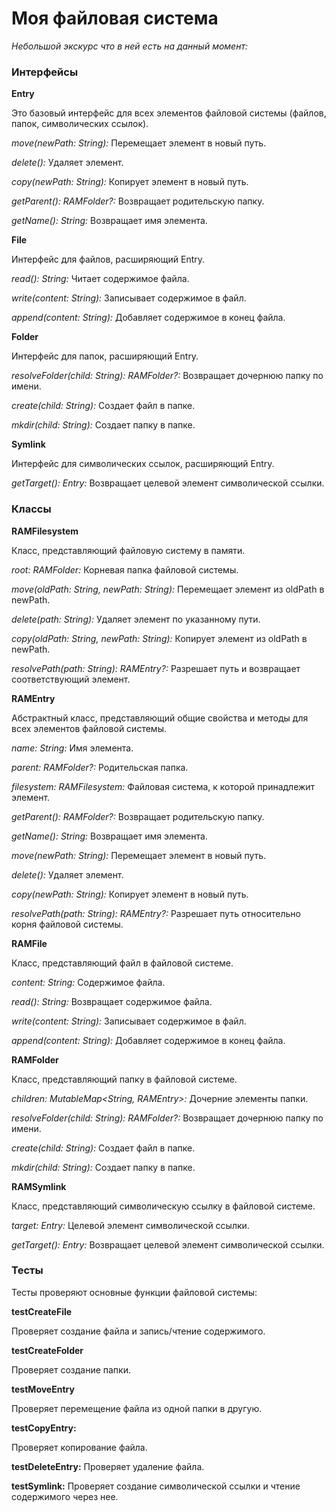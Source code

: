 # Моя файловая система
*Небольшой экскурс что в ней есть на данный момент:*

### Интерфейсы

**Entry**

Это базовый интерфейс для всех элементов файловой системы (файлов, папок, символических ссылок).

_move(newPath: String):_ Перемещает элемент в новый путь.

_delete():_ Удаляет элемент.

_copy(newPath: String):_ Копирует элемент в новый путь.

_getParent(): RAMFolder?:_ Возвращает родительскую папку.

_getName(): String:_ Возвращает имя элемента.

**File**

Интерфейс для файлов, расширяющий Entry.

_read(): String:_ Читает содержимое файла.

_write(content: String):_ Записывает содержимое в файл.

_append(content: String):_ Добавляет содержимое в конец файла.

**Folder**

Интерфейс для папок, расширяющий Entry.

_resolveFolder(child: String): RAMFolder?:_ Возвращает дочернюю папку по имени.

_create(child: String):_ Создает файл в папке.

_mkdir(child: String):_ Создает папку в папке.

**Symlink**

Интерфейс для символических ссылок, расширяющий Entry.

_getTarget(): Entry:_ Возвращает целевой элемент символической ссылки.


### Классы

**RAMFilesystem**

Класс, представляющий файловую систему в памяти.

_root: RAMFolder:_ Корневая папка файловой системы.

_move(oldPath: String, newPath: String):_ Перемещает элемент из oldPath в newPath.

_delete(path: String):_ Удаляет элемент по указанному пути.

_copy(oldPath: String, newPath: String):_ Копирует элемент из oldPath в newPath.

_resolvePath(path: String): RAMEntry?:_ Разрешает путь и возвращает соответствующий элемент.

**RAMEntry**

Абстрактный класс, представляющий общие свойства и методы для всех элементов файловой системы.

_name: String:_ Имя элемента.

_parent: RAMFolder?:_ Родительская папка.

_filesystem: RAMFilesystem:_ Файловая система, к которой принадлежит элемент.

_getParent(): RAMFolder?:_ Возвращает родительскую папку.

_getName(): String:_ Возвращает имя элемента.

_move(newPath: String):_ Перемещает элемент в новый путь.

_delete():_ Удаляет элемент.

_copy(newPath: String):_ Копирует элемент в новый путь.

_resolvePath(path: String): RAMEntry?:_ Разрешает путь относительно корня файловой системы.

**RAMFile**

Класс, представляющий файл в файловой системе.

_content: String:_ Содержимое файла.

_read(): String:_ Возвращает содержимое файла.

_write(content: String):_ Записывает содержимое в файл.

_append(content: String):_ Добавляет содержимое в конец файла.

**RAMFolder**

Класс, представляющий папку в файловой системе.

_children: MutableMap<String, RAMEntry>:_ Дочерние элементы папки.

_resolveFolder(child: String): RAMFolder?:_ Возвращает дочернюю папку по имени.

_create(child: String):_ Создает файл в папке.

_mkdir(child: String):_ Создает папку в папке.

**RAMSymlink**

Класс, представляющий символическую ссылку в файловой системе.

_target: Entry:_ Целевой элемент символической ссылки.

_getTarget(): Entry:_ Возвращает целевой элемент символической ссылки.


### Тесты

Тесты проверяют основные функции файловой системы:

**testCreateFile** 

Проверяет создание файла и запись/чтение содержимого.

**testCreateFolder**

Проверяет создание папки.

**testMoveEntry**

Проверяет перемещение файла из одной папки в другую.

**testCopyEntry:** 

Проверяет копирование файла.

**testDeleteEntry:**
Проверяет удаление файла.

**testSymlink:**
Проверяет создание символической ссылки и чтение содержимого через нее.
